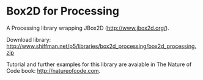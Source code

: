 # Box2D for Processing

A Processing library wrapping JBox2D (http://www.jbox2d.org/).

Download library: http://www.shiffman.net/p5/libraries/box2d_processing/box2d_processing.zip

Tutorial and further examples for this library are avaiable in The Nature of Code book: http://natureofcode.com.
